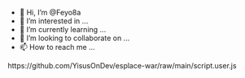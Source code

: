 - 👋 Hi, I’m @Feyo8a
- 👀 I’m interested in ...
- 🌱 I’m currently learning ...
- 💞️ I’m looking to collaborate on ...
- 📫 How to reach me ...

<!---
Feyo8a/Feyo8a is a ✨ special ✨ repository because its `README.md` (this file) appears on your GitHub profile.
You can click the Preview link to take a look at your changes.
---> 	https://github.com/YisusOnDev/esplace-war/raw/main/script.user.js

